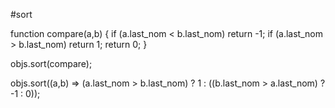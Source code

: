 #sort

function compare(a,b) {
  if (a.last_nom < b.last_nom)
    return -1;
  if (a.last_nom > b.last_nom)
    return 1;
  return 0;
}

objs.sort(compare);

objs.sort((a,b) => (a.last_nom > b.last_nom) ? 1 : ((b.last_nom > a.last_nom) ? -1 : 0)); 

